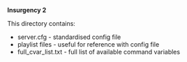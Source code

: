 **Insurgency 2**

This directory contains:

 - server.cfg - standardised config file
 - playlist files - useful for reference with config file
 - full_cvar_list.txt - full list of available command variables